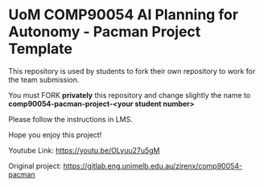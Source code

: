 # UoM COMP90054 AI Planning for Autonomy - Pacman Project Template

This repository is used by students to fork their own repository to work for the team submission.

You must FORK **privately** this repository and change slightly the name to **comp90054-pacman-project-\<your student number\>**

Please follow the instructions in LMS.

Hope you enjoy this project!

Youtube Link: https://youtu.be/OLyuu27u5gM

Original project: https://gitlab.eng.unimelb.edu.au/zirenx/comp90054-pacman
